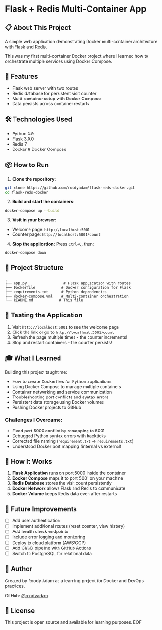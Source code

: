 # Flask + Redis Multi-Container App

## 📋 About This Project
A simple web application demonstrating Docker multi-container architecture with Flask and Redis.

This was my first multi-container Docker project where I learned how to orchestrate multiple services using Docker Compose.

## 🚀 Features
- Flask web server with two routes
- Redis database for persistent visit counter
- Multi-container setup with Docker Compose
- Data persists across container restarts

## 🛠️ Technologies Used
- Python 3.9
- Flask 3.0.0
- Redis 7
- Docker & Docker Compose

## 📦 How to Run

1. **Clone the repository:**
```bash
git clone https://github.com/roodyadam/flask-reds-docker.git
cd flask-reds-docker
```

2. **Build and start the containers:**
```bash
docker-compose up --build
```

3. **Visit in your browser:**
- Welcome page: `http://localhost:5001`
- Counter page: `http://localhost:5001/count`

4. **Stop the application:**
Press `Ctrl+C`, then:
```bash
docker-compose down
```

## 📂 Project Structure
```
.
├── app.py                 # Flask application with routes
├── Dockerfile            # Docker configuration for Flask
├── requirements.txt      # Python dependencies
├── docker-compose.yml    # Multi-container orchestration
└── README.md            # This file
```

## 🧪 Testing the Application

1. Visit `http://localhost:5001` to see the welcome page
2. Click the link or go to `http://localhost:5001/count`
3. Refresh the page multiple times - the counter increments!
4. Stop and restart containers - the counter persists!

## 🎓 What I Learned

Building this project taught me:
- How to create Dockerfiles for Python applications
- Using Docker Compose to manage multiple containers
- Container networking and service communication
- Troubleshooting port conflicts and syntax errors
- Persistent data storage using Docker volumes
- Pushing Docker projects to GitHub

### Challenges I Overcame:
- Fixed port 5000 conflict by remapping to 5001
- Debugged Python syntax errors with backticks
- Corrected file naming (`requirement.txt` → `requirements.txt`)
- Understood Docker port mapping (internal vs external)

## 📝 How It Works

1. **Flask Application** runs on port 5000 inside the container
2. **Docker Compose** maps it to port 5001 on your machine
3. **Redis Database** stores the visit count persistently
4. **Docker Network** allows Flask and Redis to communicate
5. **Docker Volume** keeps Redis data even after restarts

## 🔮 Future Improvements

- [ ] Add user authentication
- [ ] Implement additional routes (reset counter, view history)
- [ ] Add health check endpoints
- [ ] Include error logging and monitoring
- [ ] Deploy to cloud platform (AWS/GCP)
- [ ] Add CI/CD pipeline with GitHub Actions
- [ ] Switch to PostgreSQL for relational data

## 👤 Author

Created by Roody Adam as a learning project for Docker and DevOps practices.

GitHub: [@roodyadam](https://github.com/roodyadam)

## 📄 License

This project is open source and available for learning purposes.
EOF
